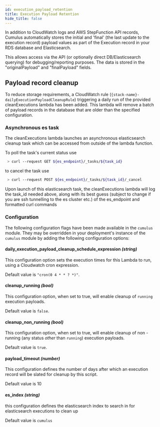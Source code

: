 ```yaml
---
id: execution_payload_retention
title: Execution Payload Retention
hide_title: false
---
```


In addition to CloudWatch logs and AWS StepFunction API records, Cumulus automatically stores the initial and 'final' (the last update to the execution record) payload values as part of the Execution record in your RDS database and Elasticsearch.

This allows access via the API (or optionally direct DB/Elasticsearch querying) for debugging/reporting purposes.    The data is stored in the "originalPayload" and "finalPayload" fields.

## Payload record cleanup

To reduce storage requirements, a CloudWatch rule (`{stack-name}-dailyExecutionPayloadCleanupRule`) triggering a daily run of the provided cleanExecutions lambda has been added.  This lambda will remove a batch of payload records in the database that are older than the specified configuration.

### Asynchronous es task

The cleanExecutions lambda launches an asynchronous elasticsearch cleanup task which can be accessed from outside of the lambda function.

To poll the task's current status use 
``` bash
 > curl --request GET ${es_endpoint}/_tasks/${task_id}
```
to cancel the task use
``` bash
 > curl --request POST ${es_endpoint}/_tasks/${task_id}/_cancel
```
Upon launch of this elasticsearch task, the cleanExecutions lambda will log the task_id needed above, along with its best guess (subject to change if you are ssh tunnelling to the es cluster etc.) of the es_endpoint and formatted curl commands 

### Configuration

The following configuration flags have been made available in the `cumulus` module. They may be overridden in your deployment's instance of the `cumulus` module by adding the following configuration options:

#### daily_execution_payload_cleanup_schedule_expression _(string)_

This configuration option sets the execution times for this Lambda to run, using a Cloudwatch cron expression.

Default value is `"cron(0 4 * * ? *)"`.

#### cleanup_running _(bool)_

This configuration option, when set to true, will enable cleanup of `running` execution payloads.

Default value is `false`.

#### cleanup_non_running _(bool)_

This configuration option, when set to true, will enable cleanup of non -running (any status _other_ than `running`) execution payloads.

Default value is `true`.

#### payload_timeout _(number)_

This configuration defines the number of days after which an execution record will be slated for cleanup by this script.

Default value is 10

#### es_index _(string)_

this configuration defines the elasticsearch index to search in for elasticsearch executions to clean up

Default value is `cumulus`


